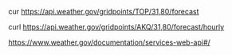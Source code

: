 cur https://api.weather.gov/gridpoints/TOP/31,80/forecast

curl https://api.weather.gov/gridpoints/AKQ/31,80/forecast/hourly

https://www.weather.gov/documentation/services-web-api#/

